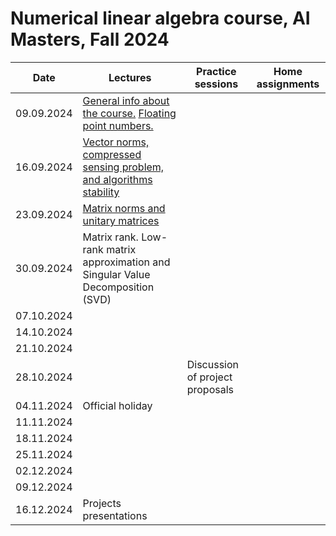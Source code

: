 # Numerical linear algebra course, AI Masters, Fall 2024

|Date| Lectures | Practice sessions | Home assignments|
|----|----|----| :----: |
| 09.09.2024 | [General info about the course.](./lectures/general_info.ipynb) [Floating point numbers.](./lectures/lecture1/lecture-1.ipynb) | | |
| 16.09.2024 | [Vector norms, compressed sensing problem, and algorithms stability](./lectures/lecture2/lecture2.ipynb) | |
| 23.09.2024 | [Matrix norms and unitary matrices](./lectures/lecture3/lecture3.ipynb) | | 
| 30.09.2024 | Matrix rank. Low-rank matrix approximation and Singular Value Decomposition (SVD) | | | 
| 07.10.2024 |  |  |
| 14.10.2024 |  | | | 
| 21.10.2024 |  | | |
| 28.10.2024 |  | Discussion of project proposals |
| 04.11.2024 | Official holiday | | | 
| 11.11.2024 |  | | |
| 18.11.2024 |  | | | 
| 25.11.2024 |  | | |
| 02.12.2024 |  | | |
| 09.12.2024 | | | |
| 16.12.2024 | Projects presentations | | |

